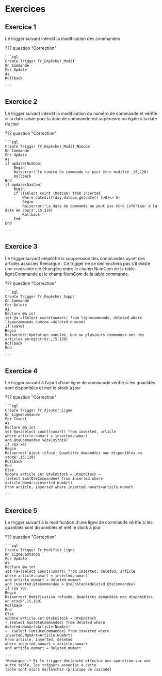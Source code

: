 # Exercices

## Exercice 1
Le trigger suivant interdit la modification des commandes

??? question "Correction"

    ```sql
    Create Trigger Tr_Empêcher_Modif
    On Commande
    For Update
    As
    Rollback

    ```

## Exercice 2
Le trigger suivant interdit la modification du numéro de commande et vérifie si la date saisie pour la date de commande est supérieure ou égale à la date du jour

??? question "Correction"

    ```sql
    Create Trigger Tr_Empêcher_Modif_Numcom
    On Commande
    For Update
    As
    if update(NumCom)
        Begin
        Raiserror('le numéro de commande ne peut être modifié',15,120)
        Rollback
    End
    if update(DatCom)
        Begin
        if ((select count (DatCom) from inserted
            Where datediff(day,datcom,getdate() )>0)<> 0)
            Begin
            Raiserror('La date de commande ne peut pas être inférieur à la date en cours',15,120)
            Rollback
        End
    End

    ```

## Exercice 3
Le trigger suivant empêche la suppression des commandes ayant des articles associés
Remarque : Ce trigger ne se déclenchera pas s'il existe une contrainte clé étrangère entre le champ NumCom de la table ligneCommande et le champ NumCom de la table commande.

??? question "Correction"

    ```sql
    Create Trigger Tr_Empêcher_Suppr
    On Commande
    For Delete
    As
    Declare @a int
    set @a =(Select count(numart) from lignecommande, deleted where lignecommande.numcom =deleted.numcom)
    if (@a>0)
    Begin
    Raiserror('Opération annulée. Une ou plusieurs commandes ont des articles enregistrés',15,120)
    Rollback
    End

    ```

## Exercice 4
Le trigger suivant à l'ajout d'une ligne de commande vérifie si les quantités sont disponibles et met le stock à jour

??? question "Correction"

    ```sql
    Create Trigger Tr_Ajouter_Ligne
    On LigneCommande
    For Insert
    As
    Declare @a int
    set @a=(select count(numart) from inserted, article
    where article.numart = inserted.numart
    and QteCommandee >QteEnStock)
    if (@a >0)
    Begin
    Raiserror('Ajout refusé. Quantités demandées non disponibles en stock',15,120)
    Rollback
    End
    Else
    Update article set QteEnStock = QteEnStock –
    (select Sum(QteCommandee) from inserted where
    article.NumArt=inserted.NumArt)
    From article, inserted where inserted.numart=article.numart

    ```

## Exercice 5
Le trigger suivant à la modification d'une ligne de commande vérifie si les quantités sont disponibles et met le stock à jour

??? question "Correction"

    ```sql
    Create Trigger Tr_Modifier_Ligne
    On LigneCommande
    For Update
    As
    Declare @a int
    set @a=(select count(numart) from inserted, deleted, article
    where article.numart = inserted.numart
    and article.numart = deleted.numart
    and inserted.QteCommandee > QteEnStock+deleted.QteCommandee)
    if (@a >0)
    Begin
    Raiserror('Modification refusée. Quantités demandées non disponibles en stock',15,120)
    Rollback
    End
    Else
    update article set QteEnStock = QteEnStock
    + (select Sum(QteCommandee) from deleted where deleted.NumArt=Article.NumArt)
    –  (select Sum(QteCommandee) from inserted where
    inserted.NumArt=Article.NumArt)
    From article, inserted, deleted
    where inserted.numart = article.numart
    and article.numart = deleted.numart

    ```
    *Remarque :* Si le trigger déclenché effectue une opération sur une autre table, les triggers associés à cette
    table sont alors déclenchés (principe de cascade)
